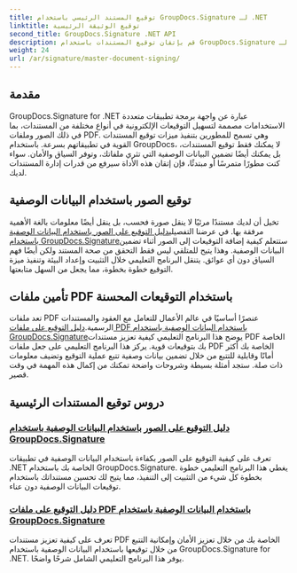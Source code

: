 ```yaml
---
title: توقيع المستند الرئيسي باستخدام GroupDocs.Signature لـ .NET
linktitle: توقيع الوثيقة الرئيسية
second_title: GroupDocs.Signature .NET API
description: قم بإتقان توقيع المستندات باستخدام GroupDocs.Signature لـ .NET في دروسنا التعليمية التفصيلية. قم بتوقيع الصور وملفات PDF باستخدام البيانات الوصفية بسهولة.
weight: 24
url: /ar/signature/master-document-signing/
---
```

## مقدمة

GroupDocs.Signature for .NET عبارة عن واجهة برمجة تطبيقات متعددة الاستخدامات مصممة لتسهيل التوقيعات الإلكترونية في أنواع مختلفة من المستندات، بما في ذلك الصور وملفات PDF. وهي تسمح للمطورين بتنفيذ ميزات توقيع المستندات القوية في تطبيقاتهم بسرعة. باستخدام GroupDocs، لا يمكنك فقط توقيع المستندات، بل يمكنك أيضًا تضمين البيانات الوصفية التي تثري ملفاتك، وتوفر السياق والأمان. سواء كنت مطورًا متمرسًا أو مبتدئًا، فإن إتقان هذه الأداة سيرفع من قدرات إدارة المستندات لديك.

## توقيع الصور باستخدام البيانات الوصفية  
تخيل أن لديك مستندًا مرئيًا لا ينقل صورة فحسب، بل ينقل أيضًا معلومات بالغة الأهمية مرفقة بها. في عرضنا التفصيلي[دليل التوقيع على الصور باستخدام البيانات الوصفية باستخدام GroupDocs.Signature](./signing-images-with-metadata/)ستتعلم كيفية إضافة التوقيعات إلى الصور أثناء تضمين البيانات الوصفية. وهذا يتيح للمتلقي ليس فقط التحقق من صحة المستند ولكن أيضًا فهم السياق دون أي عوائق. يتنقل البرنامج التعليمي خلال التثبيت وإعداد البيئة وتنفيذ ميزة التوقيع خطوة بخطوة، مما يجعل من السهل متابعتها.

## تأمين ملفات PDF باستخدام التوقيعات المحسنة  
 تعد ملفات PDF عنصرًا أساسيًا في عالم الأعمال للتعامل مع العقود والمستندات الرسمية.[دليل التوقيع على ملفات PDF باستخدام البيانات الوصفية باستخدام GroupDocs.Signature](./signing-pdf-with-metadata/)يوضح هذا البرنامج التعليمي كيفية تعزيز مستندات PDF الخاصة بك بتوقيعات قوية. يركز هذا البرنامج التعليمي على جعل ملفات PDF الخاصة بك أكثر أمانًا وقابلية للتتبع من خلال تضمين بيانات وصفية تتبع عملية التوقيع وتضيف معلومات ذات صلة. ستجد أمثلة بسيطة وشروحات واضحة تمكنك من إكمال هذه المهمة في وقت قصير.

## دروس توقيع المستندات الرئيسية
### [دليل التوقيع على الصور باستخدام البيانات الوصفية باستخدام GroupDocs.Signature](./signing-images-with-metadata/)
تعرف على كيفية التوقيع على الصور بكفاءة باستخدام البيانات الوصفية في تطبيقات .NET الخاصة بك باستخدام GroupDocs.Signature. يغطي هذا البرنامج التعليمي خطوة بخطوة كل شيء من التثبيت إلى التنفيذ، مما يتيح لك تحسين مستنداتك باستخدام توقيعات البيانات الوصفية دون عناء.
### [دليل التوقيع على ملفات PDF باستخدام البيانات الوصفية باستخدام GroupDocs.Signature](./signing-pdf-with-metadata/)
تعرف على كيفية تعزيز مستندات PDF الخاصة بك من خلال تعزيز الأمان وإمكانية التتبع من خلال توقيعها باستخدام البيانات الوصفية باستخدام GroupDocs.Signature for .NET. يوفر هذا البرنامج التعليمي الشامل شرحًا واضحًا.